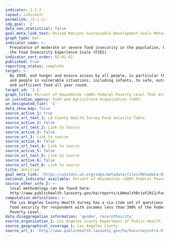 ```yaml
---
indicator: 2.1.2
layout: indicator
permalink: /2-1-2/
sdg_goal: '2'
data_non_statistical: false
goal_meta_link_text: United Nations Sustainable Development Goals Metadata (PDF 426 KB)
graph_type: bar
indicator_name: >-
  Prevalence of moderate or severe food insecurity in the population, based on
  the Food Insecurity Experience Scale (FIES)
indicator_sort_order: 02-01-02
published: true
reporting_status: complete
target: >-
  By 2030, end hunger and ensure access by all people, in particular the poor
  and people in vulnerable situations, including infants, to safe, nutritious
  and sufficient food all year round.
target_id: '2.1'
graph_title: Percent of Households <300% Federal Poverty Level That Are Food Insecure
un_custodian_agency: Food and Agriculture Organization (FAO)
un_designated_tier: '1'
data_show_map: false
source_active_1: true
source_url_text_1: LA County Health Survey Food Security Table
source_active_2: false
source_url_text_2: Link to Source
source_active_3: false
source_url_3: Link to source
source_active_4: false
source_url_text_4: Link to source
source_active_5: false
source_url_text_5: Link to source
source_active_6: false
source_url_text_6: Link to source
title: Untitled
goal_meta_link: 'https://unstats.un.org/sdgs/metadata/files/Metadata-02-01-02.pdf'
national_indicator_available: Percent of Households <300% Federal Poverty Level That Are Food Insecure
source_other_info_2: >-
  local methodology can be found here:
  http://www.publichealth.lacounty.gov/ha/reports/LAHealthBrief2011/FoodInsecurity/Food_Insecurity_2015Fs.pdf
computation_definitions: >-
  The Los Angeles County Health Survey has a six-item set of questions to assess
  food security for respondent with incomes less than 300% of the Federal
  Poverty Level.
data_disaggregation_information: 'gender, race/ethnicity'
source_organisation_1: Los Angeles County Department of Public Health
source_geographical_coverage_1: Los Angeles County
source_url_1: 'http://www.publichealth.lacounty.gov/ha/hasurveyintro.htm'
---
```

